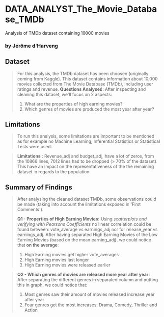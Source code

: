# DATA_ANALYST_The_Movie_Database_TMDb
Analysis of TMDb dataset containing 10000 movies
### by Jérôme d'Harveng


## Dataset

> For this analysis, the TMDb dataset has been choosen (originally coming from Kaggle).
This dataset contains information about 10,000 movies collected from The Movie Database (TMDb), including user ratings and revenue.
> **Questions Analysed**: After inspecting and cleaning this dataset, we'll focus on 2 aspects:
> 1. What are the properties of high earning movies? 
> 2. Which genres of movies are produced the most year after year?

## Limitations
> To run this analysis, some limitations are important to be mentioned as for example no Machine
Learning, Inferential Statistics or Statistical Tests were used.

> **Limitations** : Revenue_adj and budget_adj, have a lot of zeros, from the 10866 lines, 7012 lines had to be dropped (> 70% of the dataset). 
This have an impact on the representativeness of the the remaining dataset in regards to the population.

## Summary of Findings

> After analysing the cleaned dataset TMDb, some observations could be made (taking into account the limitations exposed in 'First Comments').
>
> **Q1 - Properties of High Earning Movies:**
> Using _scatterplots and verifying with Pearsons Coefficients_ no linear correlation could be found between:
vote_average vs earnings_adj nor for release_year vs earnings_adj.
> After having separated High Earning Movies of the Low Earning Movies (based on the mean earning_adj), we could notice that **on the average**:
> 1. High Earning movies get higher vote_averages
> 2. High Earning movies last longer
> 3. High Earning movies were released earlier


> **Q2 - Which genres of movies are released more year after year:**
>After separating the different genres in separated column and putting this in graph, we could notice that:
> 1. Most genres saw their amount of movies released increase year after year
> 2. Four genres get the most increases: Drama, Comedy, Thriller and Action
